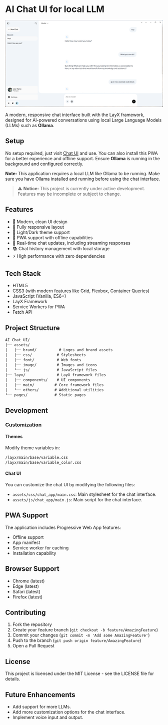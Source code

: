 # AI Chat UI for local LLM

![App Screenshot](.github/screenshot.png)

A modern, responsive chat interface built with the LayX framework, designed for AI-powered conversations using local Large Language Models (LLMs) such as **Ollama**.

## Setup

No setup required, just visit [Chat UI](https://aichatui.layx.xyz) and use. You can also install this PWA for a better experience and offline support. Ensure **Ollama** is running in the background and configured correctly.

**Note:** This application requires a local LLM like Ollama to be running. Make sure you have Ollama installed and running before using the chat interface.

> ⚠️ **Notice:** This project is currently under active development. Features may be incomplete or subject to change.

## Features

- 🎨 Modern, clean UI design
- 📱 Fully responsive layout
- 🌙 Light/Dark theme support
- 💾 PWA support with offline capabilities
- 🔄 Real-time chat updates, including streaming responses
- 📚 Chat history management with local storage
- ⚡ High performance with zero dependencies

## Tech Stack

- HTML5
- CSS3 (with modern features like Grid, Flexbox, Container Queries)
- JavaScript (Vanilla, ES6+)
- LayX Framework
- Service Workers for PWA
- Fetch API

## Project Structure

```
AI_Chat_UI/
├── assets/
│   ├── brand/          # Logos and brand assets
│   ├── css/           # Stylesheets
│   ├── font/          # Web fonts
│   ├── image/         # Images and icons
│   └── js/            # JavaScript files
├── layx/              # LayX framework files
│   ├── components/    # UI components
│   ├── main/         # Core framework files
│   └── others/       # Additional utilities
└── pages/            # Static pages
```

## Development

### Customization

#### Themes

Modify theme variables in:

```
/layx/main/base/variable.css
/layx/main/base/variable_color.css
```

#### Chat UI

You can customize the chat UI by modifying the following files:

- `assets/css/chat_app/main.css`: Main stylesheet for the chat interface.
- `assets/js/chat_app/main.js`: Main script for the chat interface.

## PWA Support

The application includes Progressive Web App features:

- Offline support
- App manifest
- Service worker for caching
- Installation capability

## Browser Support

- Chrome (latest)
- Edge (latest)
- Safari (latest)
- Firefox (latest)

## Contributing

1. Fork the repository
2. Create your feature branch (`git checkout -b feature/AmazingFeature`)
3. Commit your changes (`git commit -m 'Add some AmazingFeature'`)
4. Push to the branch (`git push origin feature/AmazingFeature`)
5. Open a Pull Request

## License

This project is licensed under the MIT License - see the LICENSE file for details.

## Future Enhancements

- Add support for more LLMs.
- Add more customization options for the chat interface.
- Implement voice input and output.